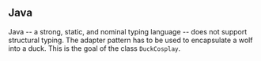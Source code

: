 
## Java

Java -- a strong, static, and nominal typing language -- does not support structural typing. The adapter pattern has to be used to encapsulate a wolf into a duck. This is the goal of the class `DuckCosplay`.